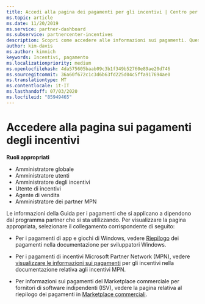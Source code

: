 ```yaml
---
title: Accedi alla pagina dei pagamenti per gli incentivi | Centro per i partner
ms.topic: article
ms.date: 11/20/2019
ms.service: partner-dashboard
ms.subservice: partnercenter-incentives
description: Scopri come accedere alle informazioni sui pagamenti. Questo vale per i pagamenti di app e giochi di Windows, nonché per i pagamenti di incentivi MPN.
author: kim-davis
ms.author: kimnich
keywords: Incentivi, pagamento
ms.localizationpriority: medium
ms.openlocfilehash: 4da575605baab09c3b1f349b52760e89ae20d746
ms.sourcegitcommit: 36a60f672c1c3d6b63fd225d04c5ffa917694ae0
ms.translationtype: MT
ms.contentlocale: it-IT
ms.lasthandoff: 07/03/2020
ms.locfileid: "85949465"
---
```

# <a name="access-your-incentives-payouts-page"></a>Accedere alla pagina sui pagamenti degli incentivi

**Ruoli appropriati**
-   Amministratore globale
-   Amministratore utenti
-   Amministratore degli incentivi
-   Utente di incentivi
-   Agente di vendita
-   Amministratore dei partner MPN

Le informazioni della Guida per i pagamenti che si applicano a dipendono dal programma partner che si sta utilizzando. Per visualizzare la pagina appropriata, selezionare il collegamento corrispondente di seguito:

- Per i pagamenti di app e giochi di Windows, vedere [Riepilogo](https://docs.microsoft.com/windows/uwp/publish/payout-summary) dei pagamenti nella documentazione per sviluppatori Windows.

- Per i pagamenti di incentivi Microsoft Partner Network (MPN), vedere [visualizzare le informazioni sui pagamenti](understand-incentive-payouts.md) per gli incentivi nella documentazione relativa agli incentivi MPN.

- Per informazioni sui pagamenti del Marketplace commerciale per fornitori di software indipendenti (ISV), vedere la pagina relativa al riepilogo dei pagamenti in [Marketplace commerciali](https://docs.microsoft.com/azure/marketplace/partner-center-portal/payout-summary).
